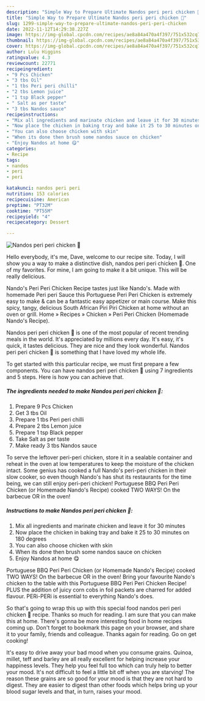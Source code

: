 ```yaml
---
description: "Simple Way to Prepare Ultimate Nandos peri peri chicken 🐔"
title: "Simple Way to Prepare Ultimate Nandos peri peri chicken 🐔"
slug: 1299-simple-way-to-prepare-ultimate-nandos-peri-peri-chicken
date: 2022-11-12T14:29:38.227Z
image: https://img-global.cpcdn.com/recipes/ae8a84a470a4f397/751x532cq70/nandos-peri-peri-chicken-🐔-recipe-main-photo.jpg
thumbnail: https://img-global.cpcdn.com/recipes/ae8a84a470a4f397/751x532cq70/nandos-peri-peri-chicken-🐔-recipe-main-photo.jpg
cover: https://img-global.cpcdn.com/recipes/ae8a84a470a4f397/751x532cq70/nandos-peri-peri-chicken-🐔-recipe-main-photo.jpg
author: Lulu Higgins
ratingvalue: 4.3
reviewcount: 22771
recipeingredient:
- "9 Pcs Chicken"
- "3 tbs Oil"
- "1 tbs Peri peri chilli"
- "2 tbs Lemon juice"
- "1 tsp Black pepper"
- " Salt as per taste"
- "3 tbs Nandos sauce"
recipeinstructions:
- "Mix all ingredients and marinate chicken and leave it for 30 minutes"
- "Now place the chicken in baking tray and bake it 25 to 30 minutes on 180 degrees"
- "You can also choose chicken with skin"
- "When its done then brush some nandos sauce on chicken"
- "Enjoy Nandos at home 😋"
categories:
- Recipe
tags:
- nandos
- peri
- peri

katakunci: nandos peri peri 
nutrition: 153 calories
recipecuisine: American
preptime: "PT32M"
cooktime: "PT55M"
recipeyield: "4"
recipecategory: Dessert

---
```



![Nandos peri peri chicken 🐔](https://img-global.cpcdn.com/recipes/ae8a84a470a4f397/751x532cq70/nandos-peri-peri-chicken-🐔-recipe-main-photo.jpg)

Hello everybody, it's me, Dave, welcome to our recipe site. Today, I will show you a way to make a distinctive dish, nandos peri peri chicken 🐔. One of my favorites. For mine, I am going to make it a bit unique. This will be really delicious.

Nando&#39;s Peri Peri Chicken Recipe tastes just like Nando&#39;s. Made with homemade Peri peri Sauce this Portuguese Peri Peri Chicken is extremely easy to make &amp; can be a fantastic easy appetizer or main course. Make this spicy, tangy, delicious South African Piri Piri Chicken at home without an oven or grill. Home » Recipes » Chicken » Peri Peri Chicken (Homemade Nando&#39;s Recipe).

Nandos peri peri chicken 🐔 is one of the most popular of recent trending meals in the world. It's appreciated by millions every day. It's easy, it's quick, it tastes delicious. They are nice and they look wonderful. Nandos peri peri chicken 🐔 is something that I have loved my whole life.


To get started with this particular recipe, we must first prepare a few components. You can have nandos peri peri chicken 🐔 using 7 ingredients and 5 steps. Here is how you can achieve that.

<!--inarticleads1-->

##### The ingredients needed to make Nandos peri peri chicken 🐔:

1. Prepare 9 Pcs Chicken
1. Get 3 tbs Oil
1. Prepare 1 tbs Peri peri chilli
1. Prepare 2 tbs Lemon juice
1. Prepare 1 tsp Black pepper
1. Take  Salt as per taste
1. Make ready 3 tbs Nandos sauce


To serve the leftover peri-peri chicken, store it in a sealable container and reheat in the oven at low temperatures to keep the moisture of the chicken intact. Some genius has cooked a full Nando&#39;s peri-peri chicken in their slow cooker, so even though Nando&#39;s has shut its restaurants for the time being﻿, we can still enjoy peri-peri chicken! Portuguese BBQ Peri Peri Chicken (or Homemade Nando&#39;s Recipe) cooked TWO WAYS! On the barbecue OR in the oven! 

<!--inarticleads2-->

##### Instructions to make Nandos peri peri chicken 🐔:

1. Mix all ingredients and marinate chicken and leave it for 30 minutes
1. Now place the chicken in baking tray and bake it 25 to 30 minutes on 180 degrees
1. You can also choose chicken with skin
1. When its done then brush some nandos sauce on chicken
1. Enjoy Nandos at home 😋


Portuguese BBQ Peri Peri Chicken (or Homemade Nando&#39;s Recipe) cooked TWO WAYS! On the barbecue OR in the oven! Bring your favourite Nando&#39;s chicken to the table with this Portuguese BBQ Peri Peri Chicken Recipe! PLUS the addition of juicy corn cobs in foil packets are charred for added flavour. PERi-PERi is essential to everything Nando&#39;s does. 

So that's going to wrap this up with this special food nandos peri peri chicken 🐔 recipe. Thanks so much for reading. I am sure that you can make this at home. There's gonna be more interesting food in home recipes coming up. Don't forget to bookmark this page on your browser, and share it to your family, friends and colleague. Thanks again for reading. Go on get cooking!

It's easy to drive away your bad mood when you consume grains. Quinoa, millet, teff and barley are all really excellent for helping increase your happiness levels. They help you feel full too which can truly help to better your mood. It's not difficult to feel a little bit off when you are starving! The reason these grains are so good for your mood is that they are not hard to digest. They are easier to digest than other foods which helps bring up your blood sugar levels and that, in turn, raises your mood.
